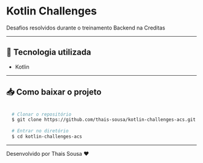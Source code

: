 
# Kotlin Challenges

Desafios resolvidos durante o treinamento Backend na Creditas

---

## 🚀 Tecnologia utilizada

- Kotlin
---

## 📥 Como baixar o projeto

```bash

  # Clonar o repositório
  $ git clone https://github.com/thais-sousa/kotlin-challenges-acs.git
  
  # Entrar no diretório
  $ cd kotlin-challenges-acs

 ```
---
Desenvolvido por Thais Sousa ❤
